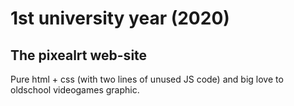 # 1st university year (2020)
## The pixealrt web-site

Pure html + css (with two lines of unused JS code) and big love to oldschool videogames graphic.
